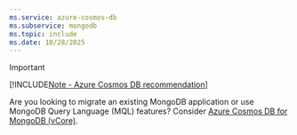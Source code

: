 ```yaml
---
ms.service: azure-cosmos-db
ms.subservice: mongodb
ms.topic: include
ms.date: 10/28/2025
---
```


> [!IMPORTANT]
>
> [!INCLUDE[Note - Azure Cosmos DB recommendation](../../includes/note-recommendation.md)]
>
> Are you looking to migrate an existing MongoDB application or use MongoDB Query Language (MQL) features? Consider [Azure Cosmos DB for MongoDB (vCore)](../vcore/introduction.md).
>
